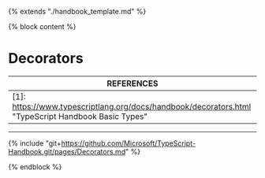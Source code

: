 {% extends "./handbook_template.md" %}

{% block content %}

# Decorators

| REFERENCES                               |
| ---------------------------------------- |
| [1]: https://www.typescriptlang.org/docs/handbook/decorators.html "TypeScript Handbook Basic Types" |

------



{% include "git+https://github.com/Microsoft/TypeScript-Handbook.git/pages/Decorators.md" %}

{% endblock %}